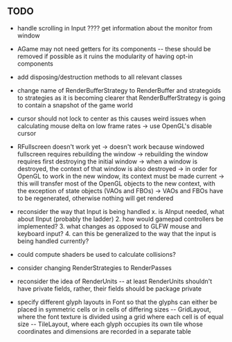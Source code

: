 ## TODO
- handle scrolling in Input
???? get information about the monitor from window
- AGame may not need getters for its components
	-- these should be removed if possible as it ruins the modularity of 
	having opt-in components
- add disposing/destruction methods to all relevant classes
- change name of RenderBufferStrategy to RenderBuffer and strategoids to strategies
as it is becoming clearer that RenderBufferStrategy is going to contain a snapshot
of the game world
- cursor should not lock to center as this causes weird issues when calculating 
mouse delta on low frame rates
	-> use OpenGL's disable cursor
- RFullscreen doesn't work yet
	-> doesn't work because windowed fullscreen requires rebuilding the window
	-> rebuilding the window requires first destroying the initial window
	-> when a window is destroyed, the context of that window is also destroyed
	-> in order for OpenGL to work in the new window, its context must be made
	current
	-> this will transfer most of the OpenGL objects to the new context, with the
	exception of state objects (VAOs and FBOs)
	-> VAOs and FBOs have to be regenerated, otherwise nothing will get rendered

- reconsider the way that Input is being handled
	x. is AInput needed, what about IInput (probably the ladder)
	2. how would gamepad controllers be implemented?
	3. what changes as opposed to GLFW mouse and keyboard input?
	4. can this be generalized to the way that the input is being handled currently?
- could compute shaders be used to calculate collisions?
- consider changing RenderStrategies to RenderPasses
- reconsider the idea of RenderUnits
	-- at least RenderUnits shouldn't have private fields, rather, their fields 
	should be package private
- specify different glyph layouts in Font so that the glyphs can either be placed
in symmetric cells or in cells of differing sizes
	-- GridLayout, where the font texture is divided using a grid where each cell
	is of equal size
	-- TileLayout, where each glyph occupies its own tile whose coordinates and
	dimensions are recorded in a separate table

